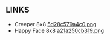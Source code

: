 ## LINKS
 - Creeper 8x8 [5d28c579a4c0.png](https://github.com/danilppzz/SuperJoin-Rebuild-Spigot/blob/main/resources/5d28c579a4c0.png)
 - Happy Face 8x8 [a21a250cb319.png](https://github.com/danilppzz/SuperJoin-Rebuild-Spigot/blob/main/resources/a21a250cb319.png)
